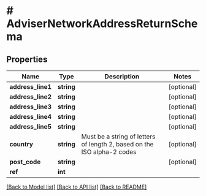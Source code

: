 # # AdviserNetworkAddressReturnSchema

## Properties

Name | Type | Description | Notes
------------ | ------------- | ------------- | -------------
**address_line1** | **string** |  | [optional]
**address_line2** | **string** |  | [optional]
**address_line3** | **string** |  | [optional]
**address_line4** | **string** |  | [optional]
**address_line5** | **string** |  | [optional]
**country** | **string** | Must be a string of letters of length 2, based on the ISO alpha-2 codes | [optional]
**post_code** | **string** |  | [optional]
**ref** | **int** |  |

[[Back to Model list]](../../README.md#models) [[Back to API list]](../../README.md#endpoints) [[Back to README]](../../README.md)
